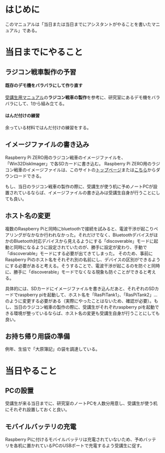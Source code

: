 <!-- 目次は現在wordpress上で有効にならないのでやめる -->
# はじめに
このマニュアルは「当日または当日までにアシスタントがやることを書いたマニュアル」である。
# 当日までにやること
## ラジコン戦車製作の予習
#### 既存のデモ機をバラバラにして作り直す
[受講生用マニュアル](http://ais.nsc.nagoya-cu.ac.jp/2021/01/24/%e5%8f%97%e8%ac%9b%e7%94%9f%e7%94%a8%e3%83%9e%e3%83%8b%e3%83%a5%e3%82%a2%e3%83%ab/)の**ラジコン戦車の製作**を参考に、研究室にあるデモ機をバラバラにして、1から組み立てる。
#### はんだ付けの練習
余っている材料ではんだ付けの練習をする。
## イメージファイルの書き込み
Raspberry Pi ZERO用のラジコン戦車のイメージファイルを、「Win32DiskImager」で各SDカードに書き込む。
Raspberry Pi ZERO用のラジコン戦車のイメージファイルは、このサイトの[トップページ](http://ais.nsc.nagoya-cu.ac.jp)または[こちら](http://ais.nsc.nagoya-cu.ac.jp/RasPiTankZERO_20190806.zip)からダウンロードできる。

もし、当日のラジコン戦車の製作の際に、受講生が使う机に予めノートPCが設置されているならば、イメージファイルの書き込みは受講生自身が行うことにしても良い。

## ホスト名の変更
複数のRaspberry Piと同時にbluetoothで接続を試みると、電波干渉が起こりペアリングがなかなか行われなかった。それだけでなく、BluetoothデバイスがほかのBluetooth対応デバイスから見えるようにする「discoverable」モードに起動と同時になるように設定されていたのが、勝手に設定が変わり、手動で「discoverable」モードにする必要が出てきてしまった。
そのため、事前にRaspberry Piのホスト名をそれぞれ別の名前にし、デバイスの区別ができるようにする必要があると考える。そうすることで、電波干渉が起こるのを防ぐと同時に、勝手に「discoverable」モードでなくなる現象も防ぐことができると考える。

具体的には、SDカードにイメージファイルを書き込んだあと、それぞれのSDカードでraspberry piを起動して、ホスト名を「RasPiTank1」、「RasPiTank2」…のように変更する必要がある（実際にやったことはないため、確認が必要）。もし、当日のラジコン戦車の製作の際に、受講生がそれぞれraspberry piを起動できる環境が整っているならば、ホスト名の変更も受講生自身が行うことにしても良い。
## お持ち帰り用袋の準備
例年、生協で「大原簿記」の袋を調達している。

# 当日やること
## PCの設置
受講生が来る当日までに、研究室のノートPCを人数分用意し、受講生が使う机にそれぞれ設置しておくと良い。
## モバイルバッテリの充電
Raspberry Piに付けるモバイルバッテリは充電されていないため、予めバッテリを各机に置かれているPCのUSBポートで充電するよう受講生に促す。
